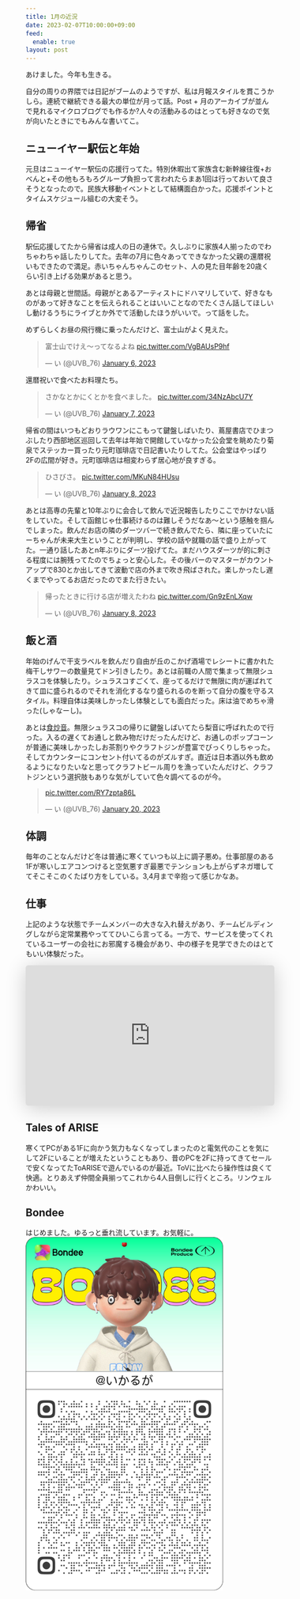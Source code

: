 ```yaml
---
title: 1月の近況
date: 2023-02-07T10:00:00+09:00
feed:
  enable: true
layout: post
---
```


あけました。今年も生きる。

自分の周りの界隈では日記がブームのようですが、私は月報スタイルを貫こうかしら。連続で継続できる最大の単位が月って話。Post + 月のアーカイブが並んで見れるマイクロブログでも作るか?人々の活動みるのはとっても好きなので気が向いたときにでもみんな書いてこ。

## ニューイヤー駅伝と年始

元旦はニューイヤー駅伝の応援行ってた。特別休暇出て家族含む新幹線往復+おべんと+その他もろもろグループ負担って言われたらまあ1回は行っておいて良さそうとなったので。民族大移動イベントとして結構面白かった。応援ポイントとタイムスケジュール組むの大変そう。

## 帰省

駅伝応援してたから帰省は成人の日の連休で。久しぶりに家族4人揃ったのでわちゃわちゃ話したりしてた。去年の7月に色々あってできなかった父親の還暦祝いもできたので満足。赤いちゃんちゃんこのセット、人の見た目年齢を20歳くらい引き上げる効果があると思う。

あとは母親と世間話。母親がとあるアーティストにドハマリしていて、好きなものがあって好きなことを伝えられることはいいことなのでたくさん話してほしいし動けるうちにライブとか外でて活動したほうがいいで。って話をした。

めずらしくお昼の飛行機に乗ったんだけど、富士山がよく見えた。
<blockquote class="twitter-tweet"><p lang="ja" dir="ltr">富士山でけえ〜ってなるよね <a href="https://t.co/VgBAUsP9hf">pic.twitter.com/VgBAUsP9hf</a></p>&mdash; い (@UVB_76) <a href="https://twitter.com/UVB_76/status/1611229718652813314?ref_src=twsrc%5Etfw">January 6, 2023</a></blockquote> <script async src="https://platform.twitter.com/widgets.js" charset="utf-8"></script>

還暦祝いで食べたお料理たち。
<blockquote class="twitter-tweet"><p lang="ja" dir="ltr">さかなとかにくとかを食べました。 <a href="https://t.co/34NzAbcU7Y">pic.twitter.com/34NzAbcU7Y</a></p>&mdash; い (@UVB_76) <a href="https://twitter.com/UVB_76/status/1611698592087158784?ref_src=twsrc%5Etfw">January 7, 2023</a></blockquote> <script async src="https://platform.twitter.com/widgets.js" charset="utf-8"></script>

帰省の間はいつもどおりラウワンにこもって鍵盤しばいたり、蔦屋書店でひまつぶしたり西部地区巡回して去年は年始で開館していなかった公会堂を眺めたり菊泉でステッカー買ったり元町珈琲店で日記書いたりしてた。公会堂はやっぱり2Fの広間が好き。元町珈琲店は相変わらず居心地が良すぎる。

<blockquote class="twitter-tweet"><p lang="ja" dir="ltr">ひさびさ。 <a href="https://t.co/MKuN84HUsu">pic.twitter.com/MKuN84HUsu</a></p>&mdash; い (@UVB_76) <a href="https://twitter.com/UVB_76/status/1611956471109128198?ref_src=twsrc%5Etfw">January 8, 2023</a></blockquote> <script async src="https://platform.twitter.com/widgets.js" charset="utf-8"></script>

あとは高専の先輩と10年ぶりに会合して飲んで近況報告したりここでかけない話をしていた。そして函館じゃ仕事続けるのは難しそうだなあ〜という感触を掴んでしまった。飲んだお店の隣のダーツバーで続き飲んでたら、隣に座っていたにーちゃんが未来大生ということが判明し、学校の話や就職の話で盛り上がってた。一通り話したあとn年ぶりにダーツ投げてた。まだハウスダーツが的に刺さる程度には腕残ってたのでちょっと安心した。その後バーのマスターがカウントアップで830とか出してきて波動で店の外まで吹き飛ばされた。楽しかったし遅くまでやってるお店だったのでまた行きたい。

<blockquote class="twitter-tweet"><p lang="ja" dir="ltr">帰ったときに行ける店が増えたわね <a href="https://t.co/Gn9zEnLXqw">pic.twitter.com/Gn9zEnLXqw</a></p>&mdash; い (@UVB_76) <a href="https://twitter.com/UVB_76/status/1612123199202037760?ref_src=twsrc%5Etfw">January 8, 2023</a></blockquote> <script async src="https://platform.twitter.com/widgets.js" charset="utf-8"></script>

## 飯と酒

年始のげんで干支ラベルを飲んだり自由が丘のこかげ酒場でレシートに書かれた梅干しサワーの数量見てドン引きしたり。あとは前職の人間で集まって無限シュラスコを体験したり。シュラスコすごくて、座ってるだけで無限に肉が運ばれてきて皿に盛られるのでそれを消化するなり盛られるのを断って自分の腹を守るスタイル。料理自体は美味しかったし体験としても面白だった。床は油でめちゃ滑った(しゃなーし)。

あとは[食炒音](https://www.instagram.com/qucchane/)。無限シュラスコの帰りに鍵盤しばいてたら梨音に呼ばれたので行った。入るの遅くてお通しと飲み物だけだったんだけど、お通しのポップコーンが普通に美味しかったしお茶割りやクラフトジンが豊富でびっくりしちゃった。そしてカウンターにコンセント付いてるのがズルすぎ。直近は日本酒以外も飲めるようになりたいなと思ってクラフトビール周りを漁っていたんだけど、クラフトジンという選択肢もありな気がしていて色々調べてるのが今。

<blockquote class="twitter-tweet"><p lang="zxx" dir="ltr"><a href="https://t.co/RY7zpta86L">pic.twitter.com/RY7zpta86L</a></p>&mdash; い (@UVB_76) <a href="https://twitter.com/UVB_76/status/1616456935842394112?ref_src=twsrc%5Etfw">January 20, 2023</a></blockquote> <script async src="https://platform.twitter.com/widgets.js" charset="utf-8"></script>

## 体調

毎年のことなんだけど冬は普通に寒くていつも以上に調子悪め。仕事部屋のある1Fが寒いしエアコンつけると空気悪すぎ最悪でテンションも上がらずネガ増しててそこそこのくたばり方をしている。3,4月まで辛抱って感じかなあ。

## 仕事

上記のような状態でチームメンバーの大きな入れ替えがあり、チームビルディングしながら定常業務やっててひいこら言ってる。一方で、サービスを使ってくれているユーザーの会社にお邪魔する機会があり、中の様子を見学できたのはとてもいい体験だった。

<iframe class="speakerdeck-iframe" frameborder="0" src="https://speakerdeck.com/player/6cefe7ee983c4faa8889d1f61ca3c51b" title="GMOペパボにおける業務体験リサーチ" allowfullscreen="true" mozallowfullscreen="true" webkitallowfullscreen="true" style="border: 0px; background: padding-box padding-box rgba(0, 0, 0, 0.1); margin: 0px; padding: 0px; border-radius: 6px; box-shadow: rgba(0, 0, 0, 0.2) 0px 5px 40px; width: 100%; height: auto; aspect-ratio: 560 / 315;" data-ratio="1.7777777777777777"></iframe>

## Tales of ARISE

寒くてPCがある1Fに向かう気力もなくなってしまったのと電気代のことを気にして2Fにいることが増えたということもあり、昔のPCを2Fに持ってきてセールで安くなってたToARISEで遊んでいるのが最近。ToVに比べたら操作性は良くて快適。とりあえず仲間全員揃ってこれから4人目倒しに行くところ。リンウェルかわいい。

## Bondee

はじめました。ゆるっと垂れ流しています。お気軽に。
<img class="image" width="400px" src="./bondee.jpg">

